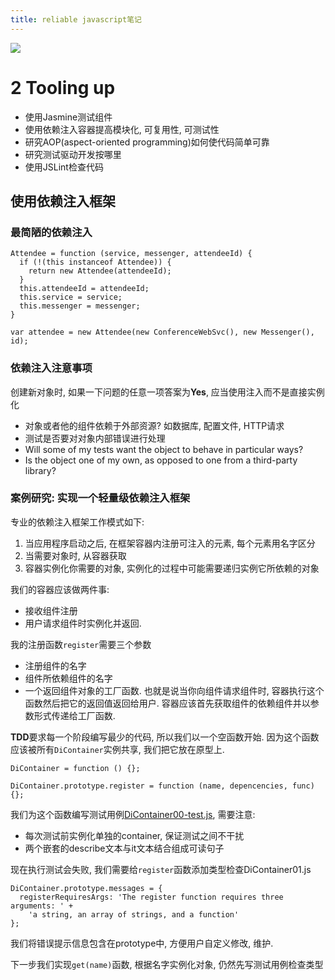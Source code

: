 ```yaml
---
title: reliable javascript笔记
---
```


![][1]


# 2 Tooling up

- 使用Jasmine测试组件
- 使用依赖注入容器提高模块化, 可复用性, 可测试性
- 研究AOP(aspect-oriented programming)如何使代码简单可靠
- 研究测试驱动开发按哪里
- 使用JSLint检查代码

## 使用依赖注入框架


### 最简陋的依赖注入

```
Attendee = function (service, messenger, attendeeId) {
  if (!(this instanceof Attendee)) {
    return new Attendee(attendeeId);
  }
  this.attendeeId = attendeeId;
  this.service = service;
  this.messenger = messenger;
}

var attendee = new Attendee(new ConferenceWebSvc(), new Messenger(), id);
```

### 依赖注入注意事项

创建新对象时, 如果一下问题的任意一项答案为**Yes**, 应当使用注入而不是直接实例化

- 对象或者他的组件依赖于外部资源? 如数据库, 配置文件, HTTP请求
- 测试是否要对对象内部错误进行处理
- Will some of my tests want the object to behave in particular ways?
- Is the object one of my own, as opposed to one from a third-party library?


### 案例研究: 实现一个轻量级依赖注入框架


专业的依赖注入框架工作模式如下:

1. 当应用程序启动之后, 在框架容器内注册可注入的元素, 每个元素用名字区分
2. 当需要对象时, 从容器获取
3. 容器实例化你需要的对象, 实例化的过程中可能需要递归实例它所依赖的对象


我们的容器应该做两件事:

- 接收组件注册
- 用户请求组件时实例化并返回.

我的注册函数`register`需要三个参数

- 注册组件的名字
- 组件所依赖组件的名字
- 一个返回组件对象的工厂函数. 也就是说当你向组件请求组件时, 容器执行这个函数然后把它的返回值返回给用户. 容器应该首先获取组件的依赖组件并以参数形式传递给工厂函数.


**TDD**要求每一个阶段编写最少的代码, 所以我们以一个空函数开始. 因为这个函数应该被所有`DiContainer`实例共享, 我们把它放在原型上.

```
DiContainer = function () {};

DiContainer.prototype.register = function (name, depencencies, func) {};
```

我们为这个函数编写测试用例[DiContainer00-test.js][2], 需要注意:

- 每次测试前实例化单独的container, 保证测试之间不干扰
- 两个嵌套的describe文本与it文本结合组成可读句子

现在执行测试会失败, 我们需要给`register`函数添加类型检查DiContainer01.js

```
DiContainer.prototype.messages = {
  registerRequiresArgs: 'The register function requires three arguments: ' +
    'a string, an array of strings, and a function'
};
```

我们将错误提示信息包含在prototype中, 方便用户自定义修改, 维护.

下一步我们实现`get(name)`函数, 根据名字实例化对象, 仍然先写测试用例检查类型

[2]: https://github.com/qiu-deqing/reliable-javascript-code/blob/master/ch02-tooling-up/dependence-inject/DiContainer00-test.js
[1]: http://gtms01.alicdn.com/tps/i1/TB1XZpnKVXXXXcoXXXXvEcy2XXX-398-499.jpg
